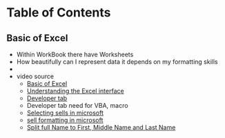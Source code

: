 # Table of Contents


## Basic of Excel 
 - Within WorkBook there have Worksheets 
 - How beautifully  can I  represent data it depends on my formatting skills 
 - 
- video source 
  - [Basic of Excel](https://www.youtube.com/playlist?list=PLUEPZozU3wynGTBI_Mghc8nUnTJQler7h)
  - [Understanding the Excel interface](https://www.youtube.com/watch?v=nsQYiKC75ZU&list=PLUEPZozU3wynGTBI_Mghc8nUnTJQler7h&index=2)
  - [Developer tab](https://youtu.be/mep_ifEyczk?list=PLUEPZozU3wynGTBI_Mghc8nUnTJQler7h)
  - Developer tab need for VBA, macro 
  - [Selecting sells in microsoft](https://www.youtube.com/watch?v=rxTaMoEfmu0&list=PLUEPZozU3wynGTBI_Mghc8nUnTJQler7h&index=11)
  - [sell formatting in microsoft ](https://www.youtube.com/watch?v=BPQLJgmDiU0&list=PLUEPZozU3wynGTBI_Mghc8nUnTJQler7h&index=12)
  - [Split full Name to First, Middle Name and Last Name](https://youtu.be/q7YsyjM4Za8?list=PLUEPZozU3wynGTBI_Mghc8nUnTJQler7h)